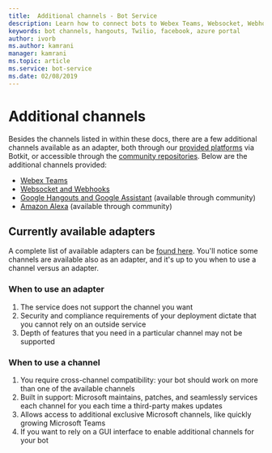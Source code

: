 ```yaml
---
title:  Additional channels - Bot Service
description: Learn how to connect bots to Webex Teams, Websocket, Webhooks, Google Hangouts, Google Assistant, and Amazon Alexa. Compare the use of adapters and channels.
keywords: bot channels, hangouts, Twilio, facebook, azure portal
author: ivorb
ms.author: kamrani
manager: kamrani
ms.topic: article
ms.service: bot-service
ms.date: 02/08/2019
---
```


# Additional channels

Besides the channels listed in within these docs, there are a few additional channels available as an adapter, both through our [provided platforms](https://botkit.ai/docs/v4/platforms/) via Botkit, or accessible through the [community repositories](https://github.com/BotBuilderCommunity/). Below are the additional channels provided:

- [Webex Teams](https://botkit.ai/docs/v4/platforms/webex.html)
- [Websocket and Webhooks](https://botkit.ai/docs/v4/platforms/web.html)
- [Google Hangouts and Google Assistant](https://github.com/BotBuilderCommunity/) (available through community)
- [Amazon Alexa](https://github.com/BotBuilderCommunity/) (available through community)

## Currently available adapters

A complete list of available adapters can be [found here](https://botkit.ai/docs/v4/platforms/). You'll notice some channels are available also as an adapter, and it's up to you when to use a channel versus an adapter.

### When to use an adapter

1. The service does not support the channel you want
2. Security and compliance requirements of your deployment dictate that you cannot rely on an outside service
3. Depth of features that you need in a particular channel may not be supported

### When to use a channel

1. You require cross-channel compatibility: your bot should work on more than one of the available channels
2. Built in support: Microsoft maintains, patches, and seamlessly services each channel for you each time a third-party makes updates
3. Allows access to additional exclusive Microsoft channels, like quickly growing Microsoft Teams
4. If you want to rely on a GUI interface to enable additional channels for your bot
